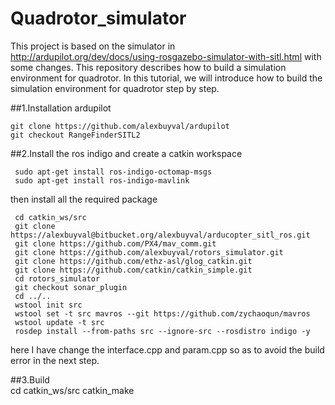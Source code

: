 # Quadrotor_simulator
This project is based on the simulator in <http://ardupilot.org/dev/docs/using-rosgazebo-simulator-with-sitl.html> with some changes.
This repository describes how to build a simulation environment for quadrotor. In this tutorial, we will introduce how to build the simulation environment for quadrotor step by step.  

##1.Installation ardupilot

    git clone https://github.com/alexbuyval/ardupilot  
    git checkout RangeFinderSITL2  
    
##2.Install the ros indigo and create a catkin workspace  

     sudo apt-get install ros-indigo-octomap-msgs  
     sudo apt-get install ros-indigo-mavlink  
 then install all the required package  

     cd catkin_ws/src  
     git clone https://alexbuyval@bitbucket.org/alexbuyval/arducopter_sitl_ros.git  
     git clone https://github.com/PX4/mav_comm.git  
     git clone https://github.com/alexbuyval/rotors_simulator.git  
     git clone https://github.com/ethz-asl/glog_catkin.git  
     git clone https://github.com/catkin/catkin_simple.git  
     cd rotors_simulator  
     git checkout sonar_plugin
     cd ../..  
     wstool init src  
     wstool set -t src mavros --git https://github.com/zychaoqun/mavros  
     wstool update -t src  
     rosdep install --from-paths src --ignore-src --rosdistro indigo -y  
here I have change the interface.cpp and param.cpp so as to avoid the build error in the next step.

##3.Build  
     cd catkin_ws/src
     catkin_make

